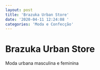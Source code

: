 ```yaml
---
layout: post
title: 'Brazuka Urban Store'
date: '2020-04-11 12:24:08 '
categories: 'Moda e Confecção'
---
```


# Brazuka Urban Store

Moda urbana masculina e feminina
